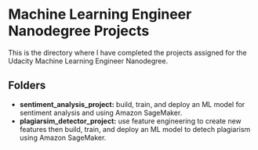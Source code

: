 # Machine Learning Engineer Nanodegree Projects

This is the directory where I have completed the projects assigned for the Udacity Machine Learning Engineer Nanodegree.

## Folders
* **sentiment_analysis_project:** build, train, and deploy an ML model for sentiment analysis and using Amazon SageMaker.
* **plagiarsim_detector_project:** use feature engineering to create new features then build, train, and deploy an ML model to detech plagiarism using Amazon SageMaker. 

